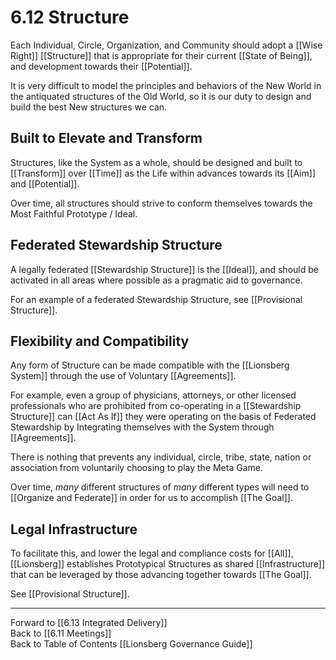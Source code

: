 # 6.12 Structure
Each Individual, Circle, Organization, and Community should adopt a [[Wise Right]] [[Structure]] that is appropriate for their current [[State of Being]], and development towards their [[Potential]].  

It is very difficult to model the principles and behaviors of the New World in the antiquated structures of the Old World, so it is our duty to design and build the best New structures we can. 

## Built to Elevate and Transform 

Structures, like the System as a whole, should be designed and built to [[Transform]] over [[Time]] as the Life within advances towards its [[Aim]] and [[Potential]].  

Over time, all structures should strive to conform themselves towards the Most Faithful Prototype / Ideal. 

## Federated Stewardship Structure 

A legally federated [[Stewardship Structure]] is the [[Ideal]], and should be activated in all areas where possible as a pragmatic aid to governance. 

For an example of a federated Stewardship Structure, see [[Provisional Structure]].  

## Flexibility and Compatibility 

Any form of Structure can be made compatible with the [[Lionsberg System]] through the use of Voluntary [[Agreements]]. 

For example, even a group of physicians, attorneys, or other licensed professionals who are prohibited from co-operating in a [[Stewardship Structure]] can [[Act As If]] they were operating on the basis of Federated Stewardship by Integrating themselves with the System through [[Agreements]].  

There is nothing that prevents any individual, circle, tribe, state, nation or association from voluntarily choosing to play the Meta Game.  

Over time, _many_ different structures of _many_ different types will need to [[Organize and Federate]] in order for us to accomplish [[The Goal]]. 

## Legal Infrastructure 

To facilitate this, and lower the legal and compliance costs for [[All]], [[Lionsberg]] establishes Prototypical Structures as shared [[Infrastructure]] that can be leveraged by those advancing together towards [[The Goal]]. 

See [[Provisional Structure]].  


___

Forward to [[6.13 Integrated Delivery]]  
Back to [[6.11 Meetings]]  
Back to Table of Contents [[Lionsberg Governance Guide]]

